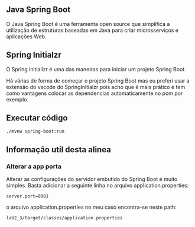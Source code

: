 ## Java Spring Boot
O Java Spring Boot é uma ferramenta open source que simplifica a utilização de estruturas baseadas em Java para criar microsserviços e aplicações Web.

## Spring Initialzr
O Spring initializr é uma das maneiras para iniciar um projeto Spring Boot.

Há várias de forma de começar o projeto Spring Boot mas eu preferi usar a extensão do vscode do SpringInitialzr pois acho que é mais prático e tem como vantagens colocar as dependencias automaticamente no pom por exemplo.

## Executar código

    ./mvnw spring-boot:run

## Informação util desta alinea
### Alterar a app porta

Alterar as configurações do servidor embutido do Spring Boot é muito simples. Basta adicionar a seguinte linha no arquivo application.properties:
    
    server.port=8081

o arquivo application.properties no meu caso encontra-se neste path:

    lab2_3/target/classes/application.properties